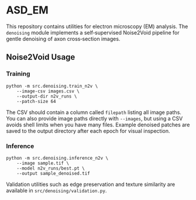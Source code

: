 # ASD_EM

This repository contains utilities for electron microscopy (EM) analysis.  The
`denoising` module implements a self‑supervised Noise2Void pipeline for gentle
denoising of axon cross‑section images.

## Noise2Void Usage

### Training

```
python -m src.denoising.train_n2v \
    --image-csv images.csv \
    --output-dir n2v_runs \
    --patch-size 64
```
The CSV should contain a column called `filepath` listing all image paths. You
can also provide image paths directly with `--images`, but using a CSV avoids
shell limits when you have many files.
Example denoised patches are saved to the output directory after each epoch for visual inspection.

### Inference

```
python -m src.denoising.inference_n2v \
    --image sample.tif \
    --model n2v_runs/best.pt \
    --output sample_denoised.tif
```

Validation utilities such as edge preservation and texture similarity are
available in `src/denoising/validation.py`.
